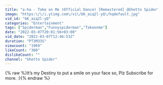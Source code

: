 ```yaml
---
title: "a-ha - Take on Me (Official Dance) [Remastered] @Ghetto Spider"
image: "https:\/\/i.ytimg.com\/vi\/bK_aiq2l-yQ\/hqdefault.jpg"
vid_id: "bK_aiq2l-yQ"
categories: "Entertainment"
tags: ["Spiderman","Funnyspiderman","Takeonme"]
date: "2022-03-07T20:01:56+03:00"
vid_date: "2022-03-07T12:46:53Z"
duration: "PT3M33S"
viewcount: "1969"
likeCount: "300"
dislikeCount: ""
channel: "Ghetto Spider"
---
```

{% raw %}It’s my Destiny to put a smile on your face so, Plz Subscribe for more. :){% endraw %}
